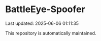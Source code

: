 # BattleEye-Spoofer

Last updated: 2025-06-06 01:11:35

This repository is automatically maintained.
